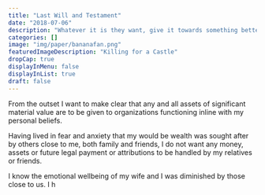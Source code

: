 ```yaml
---
title: "Last Will and Testament"
date: "2018-07-06"
description: "Whatever it is they want, give it towards something better"
categories: []
image: "img/paper/bananafan.png"
featuredImageDescription: "Killing for a Castle"
dropCap: true
displayInMenu: false
displayInList: true
draft: false
---
```


From the outset I want to make clear that any and all assets of significant material value are to be given to organizations functioning inline with my personal beliefs.

Having lived in fear and anxiety that my would be wealth was sought after by others close to me, both family and friends, I do not want any money, assets or future legal payment or attributions to be handled by my relatives or friends.

I know the emotional wellbeing of my wife and I was diminished by those close to us.  I h